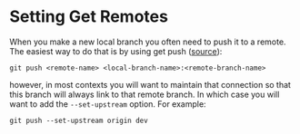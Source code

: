 # Setting Get Remotes

When you make a new local branch you often need to push it to a remote.
The easiest way to do that is by using get push ([source](https://stackoverflow.com/a/1519032)):

```
git push <remote-name> <local-branch-name>:<remote-branch-name>
```

however, in most contexts you will want to maintain that connection so that this branch will always link to that remote branch. In which case you will want to add the `--set-upstream` option. For example:

```
git push --set-upstream origin dev

```

